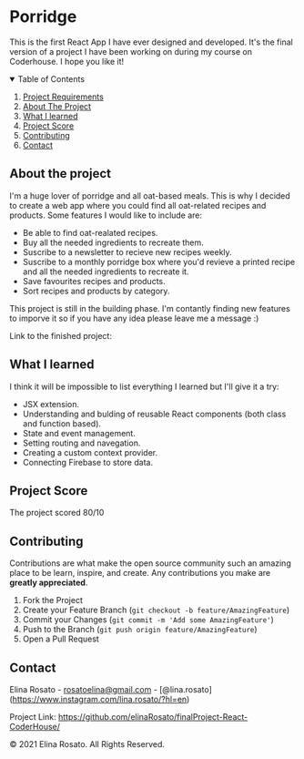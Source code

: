 <!--
*** Thanks for checking out my first React App project ever. If you have a suggestion
*** that would make this better, please fork the repo and create a pull request
*** or simply open an issue with the tag "enhancement".
*** Thanks again! :D

oat logo:
Oat by Edwin PM from NounProject.com
Bowl by Flatart from NounProject.com
-->

<!-- PROJECT TITLE -->
# Porridge
This is the first React App I have ever designed and developed. It's the final version of a project I have been working on during my course on Coderhouse. I hope you like it!

<!-- TABLE OF CONTENTS -->
<details open="open">
  <summary>Table of Contents</summary>
  <ol>
    <li><a href="#project-requirements">Project Requirements</a></li>
    <li><a href="#about-the-project">About The Project</a></li>
    <li><a href="#what-i-learned">What I learned</a></li>
    <li><a href="#project-score">Project Score</a></li>
    <li><a href="#contributing">Contributing</a></li>
    <li><a href="#contact">Contact</a></li>
  </ol>
</details>


<!-- ABOUT THE PROJECT -->
## About the project

I'm a huge lover of porridge and all oat-based meals. This is why I decided to create a web app where you could find all oat-related recipes and products. Some features I would like to include are:

* Be able to find oat-realated recipes.
* Buy all the needed ingredients to recreate them.
* Suscribe to a newsletter to recieve new recipes weekly.
* Suscribe to a monthly porridge box where you'd revieve a printed recipe and all the needed ingredients to recreate it.
* Save favourites recipes and products.
* Sort recipes and products by category.

This project is still in the building phase. I'm contantly finding new features to imporve it so if you have any idea please leave me a message :)

Link to the finished project:



<!-- WHAT I LEARNED -->
## What I learned

I think it will be impossible to list everything I learned but I'll give it a try:

* JSX extension.
* Understanding and bulding of reusable React components (both class and function based).
* State and event management.
* Setting routing and navegation.
* Creating a custom context provider.
* Connecting Firebase to store data.


<!-- PROJECT SCORE -->
## Project Score

The project scored 80/10 


<!-- CONTRIBUTING -->
## Contributing

Contributions are what make the open source community such an amazing place to be learn, inspire, and create. Any contributions you make are **greatly appreciated**.

1. Fork the Project
2. Create your Feature Branch (`git checkout -b feature/AmazingFeature`)
3. Commit your Changes (`git commit -m 'Add some AmazingFeature'`)
4. Push to the Branch (`git push origin feature/AmazingFeature`)
5. Open a Pull Request



<!-- CONTACT -->
## Contact

Elina Rosato - rosatoelina@gmail.com - [@lina.rosato] (https://www.instagram.com/lina.rosato/?hl=en)

Project Link: https://github.com/elinaRosato/finalProject-React-CoderHouse/



© 2021 Elina Rosato. All Rights Reserved.
